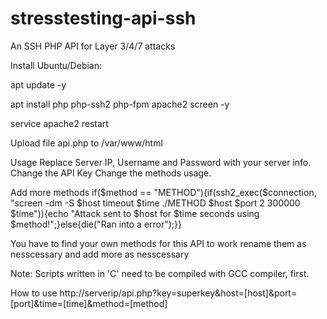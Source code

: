 # stresstesting-api-ssh
An SSH PHP API for Layer 3/4/7 attacks

Install
Ubuntu/Debian:

apt update -y

apt install php php-ssh2 php-fpm apache2 screen -y

service apache2 restart

Upload file api.php to /var/www/html

Usage
Replace Server IP, Username and Password with your server info. Change the API Key Change the methods usage.

Add more methods
if($method == "METHOD"){if(ssh2_exec($connection, "screen -dm -S $host timeout $time ./METHOD $host $port 2 300000 $time")){echo "Attack sent to $host for $time seconds using $method!";}else{die("Ran into a error");}}

You have to find your own methods for this API to work rename them as nesscessary and add more as nesscessary

Note: Scripts written in 'C' need to be compiled with GCC compiler, first.


How to use
http://serverip/api.php?key=superkey&host=[host]&port=[port]&time=[time]&method=[method]

